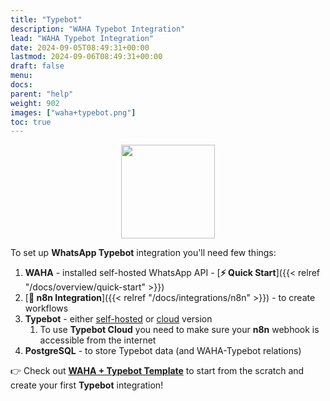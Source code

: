 ```yaml
---
title: "Typebot"
description: "WAHA Typebot Integration"
lead: "WAHA Typebot Integration"
date: 2024-09-05T08:49:31+00:00
lastmod: 2024-09-06T08:49:31+00:00
draft: false
menu:
docs:
parent: "help"
weight: 902
images: ["waha+typebot.png"]
toc: true
---
```


<p align="center">
  <img src="/images/typebot/waha+typebot.png" style="width: 150px">
</p>

To set up **WhatsApp Typebot** integration you'll need few things:
1. **WAHA** - installed self-hosted WhatsApp API - [**⚡ Quick Start**]({{< relref "/docs/overview/quick-start" >}})
2. [**🧩 n8n Integration**]({{< relref "/docs/integrations/n8n" >}}) - to create workflows
3. **Typebot** - either [self-hosted](https://docs.typebot.io/self-hosting/get-started) or [cloud](https://app.typebot.io/) version
   1. To use **Typebot Cloud** you need to make sure your **n8n** webhook is accessible from the internet
4. **PostgreSQL** - to store Typebot data (and WAHA-Typebot relations)

👉 Check out [**WAHA + Typebot Template**](https://waha-n8n-templates.devlike.pro/whatsapp-typebot/) 
to start from the scratch and create your first **Typebot** integration!


